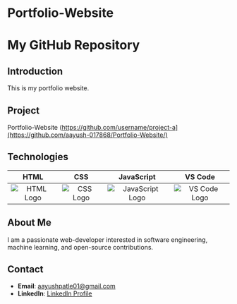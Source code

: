 # Portfolio-Website
# My GitHub Repository

## Introduction
This is my portfolio website.

## Project
Portfolio-Website
(https://github.com/username/project-a](https://github.com/aayush-017868/Portfolio-Website/)


## Technologies
| HTML | CSS | JavaScript | VS Code |
|:---:|:---:|:---:|:---:|
| ![HTML Logo](https://upload.wikimedia.org/wikipedia/commons/6/61/HTML5_logo_and_wordmark.svg) | ![CSS Logo]([https://upload.wikimedia.org/wikipedia/commons/d/d5/CSS3_logo_and_wordmark.svg](https://1000logos.net/wp-content/uploads/2020/09/CSS-Logo.png)) | ![JavaScript Logo](https://upload.wikimedia.org/wikipedia/commons/9/99/Unofficial_JavaScript_logo_2.svg) | ![VS Code Logo](https://upload.wikimedia.org/wikipedia/commons/9/9a/Visual_Studio_Code_1.35_icon.svg) |

## About Me
I am a passionate web-developer interested in software engineering, machine learning, and open-source contributions.

## Contact
- **Email**: aayushpatle01@gmail.com
- **LinkedIn**: [LinkedIn Profile](https://www.linkedin.com/in/aayush-patle-31878a225/)
